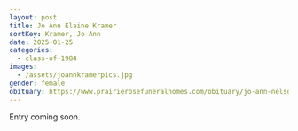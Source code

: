 ```yaml
---
layout: post
title: Jo Ann Elaine Kramer
sortKey: Kramer, Jo Ann
date: 2025-01-25
categories:
  - class-of-1984
images:
  - /assets/joannkramerpics.jpg
gender: female
obituary: https://www.prairierosefuneralhomes.com/obituary/jo-ann-nelson
---
```

E﻿ntry coming soon.